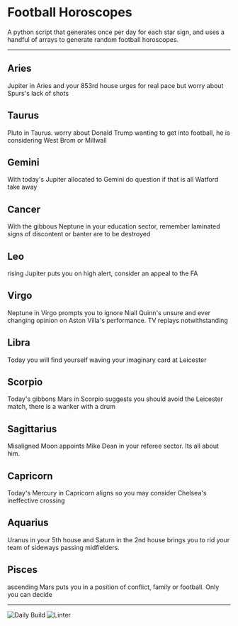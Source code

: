 # Football Horoscopes

A python script that generates once per day for each star sign, and uses a handful of arrays to generate random football horoscopes.

---

<!-- horoscopes_item starts -->
<h2>Aries</h2><p>Jupiter in Aries and your 853rd house urges for real pace but worry about Spurs's lack of shots</p><h2>Taurus</h2><p>Pluto in Taurus. worry about Donald Trump wanting to get into football, he is considering West Brom or Millwall</p><h2>Gemini</h2><p>With today's Jupiter allocated to Gemini do question if that is all Watford take away</p><h2>Cancer</h2><p>With the gibbous Neptune in your education sector, remember laminated signs of discontent or banter are to be destroyed</p><h2>Leo</h2><p>rising Jupiter puts you on high alert, consider an appeal to the FA</p><h2>Virgo</h2><p>Neptune in Virgo prompts you to ignore Niall Quinn's unsure and ever changing opinion on Aston Villa's performance. TV replays notwithstanding</p><h2>Libra</h2><p>Today you will find yourself waving your imaginary card at Leicester</p><h2>Scorpio</h2><p>Today's gibbons Mars in Scorpio suggests you should avoid the Leicester match, there is a wanker with a drum</p><h2>Sagittarius</h2><p>Misaligned Moon appoints Mike Dean in your referee sector. Its all about him.</p><h2>Capricorn</h2><p>Today's Mercury in Capricorn aligns so you may consider Chelsea's ineffective crossing</p><h2>Aquarius</h2><p>Uranus in your 5th house and Saturn in the 2nd house brings you to rid your team of sideways passing midfielders.</p><h2>Pisces</h2><p>ascending Mars puts you in a position of conflict, family or football. Only you can decide</p>
<!-- horoscopes_item ends -->

---

![Daily Build](https://github.com/MatBenfield/horofootball.thechels.uk/workflows/Daily%20Build/badge.svg) ![Linter](https://github.com/MatBenfield/horofootball.thechels.uk/workflows/Linter/badge.svg)
